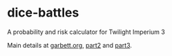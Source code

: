 dice-battles
============

A probability and risk calculator for Twilight Imperium 3

Main details at [garbett.org](http://www.garbett.org/article/367/twilight-imperium-dice-battles-revisited), [part2](http://www.garbett.org/article/381/twilight-imperium-dice-battles-revisited-part-2) and [part3](http://www.garbett.org/en/article/394/ti3-dice-battles-revisited-part-3).



